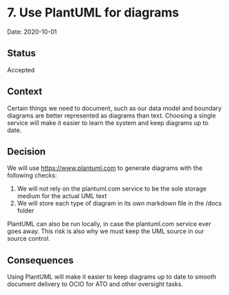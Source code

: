 # 7. Use PlantUML for diagrams

Date: 2020-10-01

## Status

Accepted

## Context

Certain things we need to document, such as our data model and boundary diagrams are
better represented as diagrams than text. Choosing a single service will make it easier to
learn the system and keep diagrams up to date.

## Decision

We will use https://www.plantuml.com to generate diagrams with the following checks:

1. We will not rely on the plantuml.com service to be the sole storage medium for the actual UML text
1. We will store each type of diagram in its own markdown file in the /docs folder

PlantUML can also be run locally, in case the plantuml.com service ever goes away. This risk is also why
we must keep the UML source in our source control.

## Consequences

Using PlantUML will make it easier to keep diagrams up to date to smooth document delivery to OCIO for ATO and other oversight tasks.
